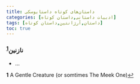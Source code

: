 ```yaml
---
title: داستان‌های کوتاه داستایوسکی
categories: [ادبیات داستانی,داستان کوتاه]
tags: [داستان,آرژانتین,داستان کوتاه]
toc: true
---
```



### نازنین<sup id="a1">[1](#f1)</sup>
- ...

<b id="f1">1</b> <span class="footnote">A Gentle Creature (or somtimes The Meek One)</span>[↩](#a1)
<!-- <br><b id="f2">2</b> <span class="footnote">The Failure</span>[↩](#a2) -->
